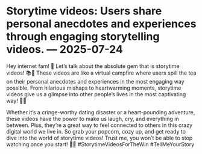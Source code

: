 # Storytime videos: Users share personal anecdotes and experiences through engaging storytelling videos. — 2025-07-24

Hey internet fam! 🌟 Let’s talk about the absolute gem that is storytime videos! 📚💖 These videos are like a virtual campfire where users spill the tea on their personal anecdotes and experiences in the most engaging way possible. From hilarious mishaps to heartwarming moments, storytime videos give us a glimpse into other people’s lives in the most captivating way! 💬💫 

Whether it’s a cringe-worthy dating disaster or a heart-pounding adventure, these videos have the power to make us laugh, cry, and everything in between. Plus, they’re a great way to feel connected to others in this crazy digital world we live in. So grab your popcorn, cozy up, and get ready to dive into the world of storytime videos! Trust me, you won’t be able to stop watching once you start! 🍿✨ #StorytimeVideosForTheWin #TellMeYourStory